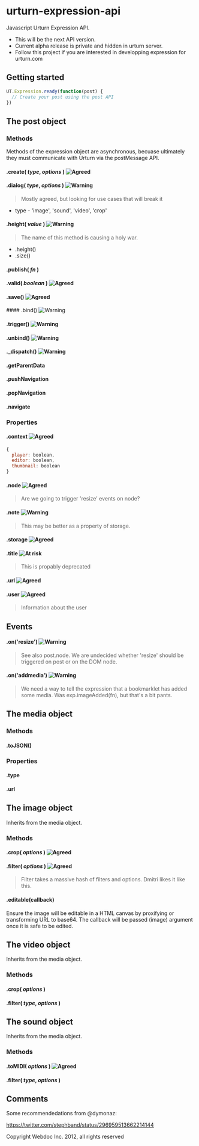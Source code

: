 [risk]: https://access.redhat.com/knowledge/docs/resources/docs/en-US/JBoss_Developer_Studio/3.0/html-single/Seam_Developer_Tools_Reference_Guide/images/seam_editors/icon_exception.png "At risk"
[warning]: http://demo.rockettheme.com/oct09/templates/rt_infuse_j15/images/menus/icon-warning.png "Warning"
[agreed]: http://f.generallinguistics.com/color-coding-genius/icon-tick.original.png "Agreed"

urturn-expression-api
=====================

Javascript Urturn Expression API.

* This will be the next API version. 
* Current alpha release is private and hidden in urturn server.
* Follow this project if you are interested in developping expression for urturn.com


## Getting started

```js
UT.Expression.ready(function(post) {
  // Create your post using the post API
})
```


## The post object

### Methods

Methods of the expression object are asynchronous, becuase ultimately they must communicate with Urturn via the postMessage API. 


#### .create( _type_, _options_ ) ![][agreed]

#### .dialog( _type_, _options_ ) ![][warning]

> Mostly agreed, but looking for use cases that will break it

* type - 'image', 'sound', 'video', 'crop'


#### .height( _value_ ) ![][warning]

> The name of this method is causing a holy war.
* .height()
* .size()

#### .publish( _fn_ )


#### .valid( _boolean_ ) ![][agreed]


#### .save() ![][agreed]

#### .bind() ![][warning]


#### .trigger() ![][warning]


#### .unbind() ![][warning]

#### ._dispatch() ![][warning]

#### .getParentData

#### .pushNavigation

#### .popNavigation

#### .navigate


### Properties

#### .context ![][agreed]

```js
{
  player: boolean,
  editor: boolean,
  thumbnail: boolean
}
```


#### .node ![][agreed]

> Are we going to trigger 'resize' events on node?


#### .note ![][warning]

> This may be better as a property of storage.


#### .storage ![][agreed]

#### .title ![][risk]

> This is propably deprecated 


#### .url ![][agreed]

#### .user ![][agreed]

> Information about the user


## Events

#### .on('resize') ![][warning]

> See also post.node. We are undecided whether 'resize' should be triggered on post or on the DOM node.


#### .on('addmedia') ![][warning]

> We need a way to tell the expression that a bookmarklet has added some media. Was exp.imageAdded(fn), but that's a bit pants.


## The media object

### Methods

#### .toJSON()

### Properties

#### .type

#### .url


## The image object

Inherits from the media object.

### Methods

#### .crop( _options_ ) ![][agreed] 

#### .filter( _options_ ) ![][agreed] 

> Filter takes a massive hash of filters and options. Dmitri likes it like this.

#### .editable(callback)

Ensure the image will be editable in a HTML canvas by proxifying or transforming URL to base64.
The callback will be passed (image) argument once it is safe to be edited.

## The video object

Inherits from the media object.

### Methods

#### .crop( _options_ )

#### .filter( _type_, _options_ )


## The sound object

Inherits from the media object.

### Methods

#### .toMIDI( _options_ ) ![][agreed]

#### .filter( _type_, _options_ )



## Comments

Some recommendedations from @dymonaz:

https://twitter.com/stephband/status/296959513662214144


Copyright Webdoc Inc. 2012, all rights reserved
